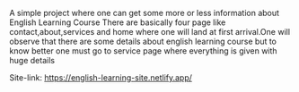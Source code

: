 A simple project where one can get some more or less information about English Learning Course
There are basically four page like contact,about,services and home where one will land at first arrival.One will observe that there are some details about english learning course but to know better one must go to service page where everything is given with huge details

Site-link: https://english-learning-site.netlify.app/
